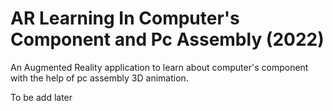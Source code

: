 # AR Learning In Computer's Component and Pc Assembly (2022)
An Augmented Reality application to learn about computer's component with the help of pc assembly 3D animation.

To be add later
